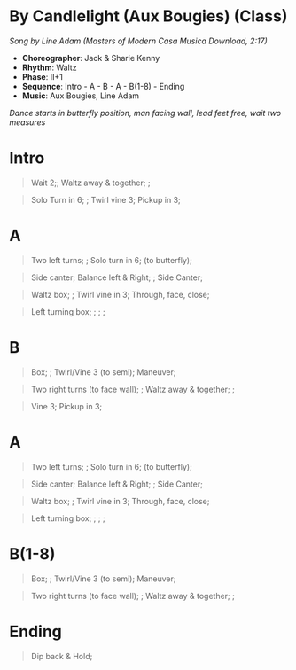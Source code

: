 # By Candlelight (Aux Bougies) (Class)
*Song by Line Adam (Masters of Modern Casa Musica Download, 2:17)*

* **Choreographer**: Jack & Sharie Kenny
* **Rhythm**: Waltz
* **Phase**: II+1
* **Sequence**: Intro - A - B - A - B(1-8) - Ending
* **Music**: Aux Bougies, Line Adam

*Dance starts in butterfly position, man facing wall, lead feet free, wait two measures*

# Intro

> Wait 2;; Waltz away & together; ;

> Solo Turn in 6; ; Twirl vine 3; Pickup in 3;

# A

> Two left turns; ; Solo turn in 6; (to butterfly);

> Side canter; Balance left & Right; ; Side Canter;

> Waltz box; ; Twirl vine in 3; Through, face, close;

> Left turning box; ; ; ;

# B

> Box; ; Twirl/Vine 3 (to semi); Maneuver;

> Two right turns (to face wall); ; Waltz away & together; ;

> Vine 3; Pickup in 3;

# A

> Two left turns; ; Solo turn in 6; (to butterfly);

> Side canter; Balance left & Right; ; Side Canter;

> Waltz box; ; Twirl vine in 3; Through, face, close;

> Left turning box; ; ; ;

# B(1-8)

> Box; ; Twirl/Vine 3 (to semi); Maneuver;

> Two right turns (to face wall); ; Waltz away & together; ;

# Ending

> Dip back & Hold;
